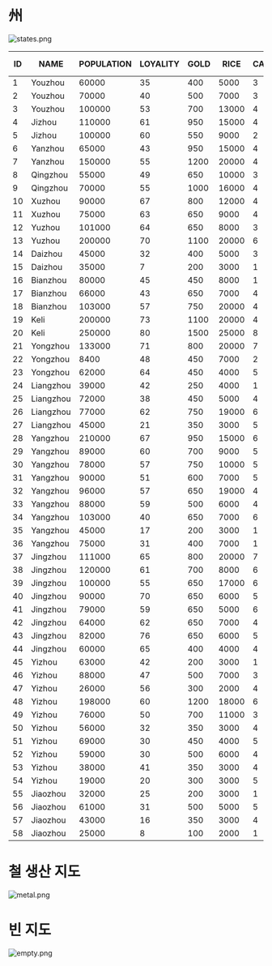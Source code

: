 # 州

![states.png](https://wookay.github.io/docs/Sam1.jl/assets/sam1/states.png)

| ID | NAME | POPULATION | LOYALITY | GOLD | RICE | CASTLES | HORSES | METAL | LAND VALUE | FLOOD LIKELIHOOD |
|----|------|------------|----------|------|------|---------|--------|-------|------------|------------------|
| 1 | Youzhou | 60000 | 35 | 400 | 5000 | 3 | 20 | true | 5 | 20 |
| 2 | Youzhou | 70000 | 40 | 500 | 7000 | 3 | 20 | true | 5 | 0 |
| 3 | Youzhou | 100000 | 53 | 700 | 13000 | 4 | 50 | true | 10 | 50 |
| 4 | Jizhou | 110000 | 61 | 950 | 15000 | 4 | 15 | true | 15 | 64 |
| 5 | Jizhou | 100000 | 60 | 550 | 9000 | 2 | 40 | true | 15 | 72 |
| 6 | Yanzhou | 65000 | 43 | 950 | 15000 | 4 | 37 | true | 15 | 93 |
| 7 | Yanzhou | 150000 | 55 | 1200 | 20000 | 4 | 66 | true | 20 | 88 |
| 8 | Qingzhou | 55000 | 49 | 650 | 10000 | 3 | 0 | true | 10 | 0 |
| 9 | Qingzhou | 70000 | 55 | 1000 | 16000 | 4 | 39 | true | 16 | 76 |
| 10 | Xuzhou | 90000 | 67 | 800 | 12000 | 4 | 30 | true | 12 | 54 |
| 11 | Xuzhou | 75000 | 63 | 650 | 9000 | 4 | 11 | true | 9 | 83 |
| 12 | Yuzhou | 101000 | 64 | 650 | 8000 | 3 | 21 | false | 8 | 84 |
| 13 | Yuzhou | 200000 | 70 | 1100 | 20000 | 6 | 40 | false | 16 | 23 |
| 14 | Daizhou | 45000 | 32 | 400 | 5000 | 3 | 65 | true | 5 | 33 |
| 15 | Daizhou | 35000 | 7 | 200 | 3000 | 1 | 100 | false | 3 | 41 |
| 16 | Bianzhou | 80000 | 45 | 450 | 8000 | 1 | 30 | false | 8 | 32 |
| 17 | Bianzhou | 66000 | 43 | 650 | 7000 | 4 | 15 | true | 7 | 53 |
| 18 | Bianzhou | 103000 | 57 | 750 | 20000 | 4 | 35 | true | 11 | 20 |
| 19 | Keli | 200000 | 73 | 1100 | 20000 | 4 | 13 | true | 18 | 41 |
| 20 | Keli | 250000 | 80 | 1500 | 25000 | 8 | 85 | true | 23 | 45 |
| 21 | Yongzhou | 133000 | 71 | 800 | 20000 | 7 | 49 | true | 9 | 52 |
| 22 | Yongzhou | 8400 | 48 | 450 | 7000 | 2 | 60 | true | 7 | 45 |
| 23 | Yongzhou | 62000 | 64 | 450 | 4000 | 5 | 10 | false | 4 | 43 |
| 24 | Liangzhou | 39000 | 42 | 250 | 4000 | 1 | 19 | false | 4 | 41 |
| 25 | Liangzhou | 72000 | 38 | 450 | 5000 | 4 | 65 | true | 5 | 53 |
| 26 | Liangzhou | 77000 | 62 | 750 | 19000 | 6 | 187 | false | 9 | 0 |
| 27 | Liangzhou | 45000 | 21 | 350 | 3000 | 5 | 100 | true | 2 | 0 |
| 28 | Yangzhou | 210000 | 67 | 950 | 15000 | 6 | 3 | true | 13 | 64 |
| 29 | Yangzhou | 89000 | 60 | 700 | 9000 | 5 | 20 | true | 9 | 57 |
| 30 | Yangzhou | 78000 | 57 | 750 | 10000 | 5 | 7 | true | 10 | 53 |
| 31 | Yangzhou | 90000 | 51 | 600 | 7000 | 5 | 10 | false | 7 | 70 |
| 32 | Yangzhou | 96000 | 57 | 650 | 19000 | 4 | 11 | false | 9 | 58 |
| 33 | Yangzhou | 88000 | 59 | 500 | 6000 | 4 | 21 | false | 6 | 46 |
| 34 | Yangzhou | 103000 | 40 | 650 | 7000 | 6 | 5 | false | 7 | 52 |
| 35 | Yangzhou | 45000 | 17 | 200 | 3000 | 1 | 5 | false | 3 | 0 |
| 36 | Yangzhou | 75000 | 31 | 400 | 7000 | 1 | 26 | false | 7 | 56 |
| 37 | Jingzhou | 111000 | 65 | 800 | 20000 | 7 | 15 | true | 9 | 50 |
| 38 | Jingzhou | 120000 | 61 | 700 | 8000 | 6 | 6 | false | 8 | 44 |
| 39 | Jingzhou | 100000 | 55 | 650 | 17000 | 6 | 21 | false | 7 | 62 |
| 40 | Jingzhou | 90000 | 70 | 650 | 6000 | 5 | 29 | false | 6 | 40 |
| 41 | Jingzhou | 79000 | 59 | 650 | 5000 | 6 | 11 | false | 5 | 47 |
| 42 | Jingzhou | 64000 | 62 | 650 | 7000 | 4 | 3 | false | 7 | 62 |
| 43 | Jingzhou | 82000 | 76 | 650 | 6000 | 5 | 19 | true | 6 | 50 |
| 44 | Jingzhou | 60000 | 65 | 400 | 4000 | 4 | 11 | true | 4 | 37 |
| 45 | Yizhou | 63000 | 42 | 200 | 3000 | 1 | 38 | false | 3 | 33 |
| 46 | Yizhou | 88000 | 47 | 500 | 7000 | 3 | 15 | false | 7 | 34 |
| 47 | Yizhou | 26000 | 56 | 300 | 2000 | 4 | 28 | false | 2 | 19 |
| 48 | Yizhou | 198000 | 60 | 1200 | 18000 | 6 | 51 | true | 18 | 17 |
| 49 | Yizhou | 76000 | 50 | 700 | 11000 | 3 | 17 | true | 11 | 54 |
| 50 | Yizhou | 56000 | 32 | 350 | 3000 | 4 | 31 | true | 3 | 28 |
| 51 | Yizhou | 69000 | 30 | 450 | 4000 | 5 | 61 | false | 4 | 17 |
| 52 | Yizhou | 59000 | 30 | 500 | 6000 | 4 | 26 | false | 6 | 55 |
| 53 | Yizhou | 38000 | 41 | 350 | 3000 | 4 | 7 | false | 3 | 56 |
| 54 | Yizhou | 19000 | 20 | 300 | 3000 | 5 | 0 | false | 1 | 42 |
| 55 | Jiaozhou | 32000 | 25 | 200 | 3000 | 1 | 1 | false | 3 | 60 |
| 56 | Jiaozhou | 61000 | 31 | 500 | 5000 | 5 | 10 | false | 5 | 53 |
| 57 | Jiaozhou | 43000 | 16 | 350 | 3000 | 4 | 5 | false | 3 | 56 |
| 58 | Jiaozhou | 25000 | 8 | 100 | 2000 | 1 | 0 | true | 1 | 28 |

# 철 생산 지도

![metal.png](https://wookay.github.io/docs/Sam1.jl/assets/sam1/metal.png)

# 빈 지도

![empty.png](https://wookay.github.io/docs/Sam1.jl/assets/sam1/empty.png)
